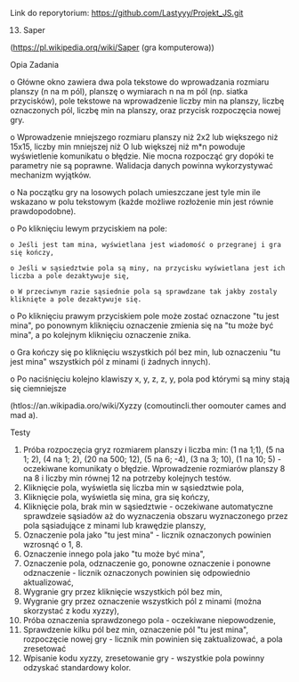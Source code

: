 Link do reporytorium: https://github.com/Lastyyy/Projekt_JS.git

13. Saper

(https://pl.wikipedia.orq/wiki/Saper (gra komputerowa))

Opia Zadania

o	Główne okno zawiera dwa pola tekstowe do wprowadzania rozmiaru planszy (n na m pól), planszę o wymiarach n na m pól (np. siatka przycisków), pole tekstowe na wprowadzenie liczby min na planszy, liczbę oznaczonych pól, liczbę min na planszy, oraz przycisk rozpoczęcia nowej gry.

o	Wprowadzenie mniejszego rozmiaru planszy niż 2x2 lub większego niż 15x15, liczby min mniejszej niż O lub większej niż m\*n powoduje wyświetlenie komunikatu o błędzie. Nie mocna rozpocząć gry dopóki te parametry nie są poprawne. Walidacja danych powinna wykorzystywać mechanizm wyjątków.

o	Na początku gry na losowych polach umieszczane jest tyle min ile wskazano w polu tekstowym (każde możliwe rozłożenie min jest równie prawdopodobne).

o	Po kliknięciu lewym przyciskiem na pole:

	o Jeśli jest tam mina, wyświetlana jest wiadomość o przegranej i gra się kończy,
  
	o Jeśli w sąsiedztwie pola są miny, na przycisku wyświetlana jest ich liczba a pole dezaktywuje się,
  
	o W przeciwnym razie sąsiednie pola są sprawdzane tak jakby zostaly kliknięte a pole dezaktywuje się.

o	Po kliknięciu prawym przyciskiem pole może zostać oznaczone "tu jest mina", po ponownym kliknięciu oznaczenie zmienia się na "tu może być mina", a po kolejnym kliknięciu oznaczenie znika.

o	Gra kończy się po kliknięciu wszystkich pól bez min, lub oznaczeniu "tu jest mina" wszystkich pól z minami (i żadnych innych).

o	Po naciśnięciu kolejno klawiszy x, y, z, z, y, pola pod którymi są miny stają się ciemniejsze

(htlos://an.wikipadia.oro/wiki/Xyzzy (comoutincli.ther oomouter cames and mad a).

Testy

1.	Próba rozpoczęcia gryz rozmiarem planszy i liczba min: (1 na 1;1), (5 na 1; 2), (4 na 1; 2), (20 na 500; 12), (5 na 6; -4), (3 na 3; 10), (1 na 10; 5) -oczekiwane komunikaty o błędzie. Wprowadzenie rozmiarów planszy 8 na 8 i liczby min równej 12 na potrzeby kolejnych testów.
2.	Kliknięcie pola, wyświetla się liczba min w sąsiedztwie pola,
3.	Kliknięcie pola, wyświetla się mina, gra się kończy,
4.	Kliknięcie pola, brak min w sąsiedztwie - oczekiwane automatyczne sprawdzeie sąsiadów aż do wyznaczenia obszaru wyznaczonego przez pola sąsiadujące z minami lub krawędzie planszy,
5.	Oznaczenie pola jako "tu jest mina" - licznik oznaczonych powinien wzrosnąć o 1, 8. 
6.	Oznaczenie innego pola jako "tu może być mina",
7.	Oznaczenie pola, odznaczenie go, ponowne oznaczenie i ponowne odznaczenie - licznik oznaczonych powinien się odpowiednio aktualizować,
8.	Wygranie gry przez kliknięcie wszystkich pól bez min,
9.	Wygranie gry przez oznaczenie wszystkich pól z minami (można skorzystać z kodu xyzzy),
10.	Próba oznaczenia sprawdzonego pola - oczekiwane niepowodzenie,
11.	Sprawdzenie kilku pól bez min, oznaczenie pól "tu jest mina", rozpoczęcie nowej gry - licznik min powinien się zaktualizować, a pola zresetować
12.	Wpisanie kodu xyzzy, zresetowanie gry - wszystkie pola powinny odzyskać standardowy kolor.
